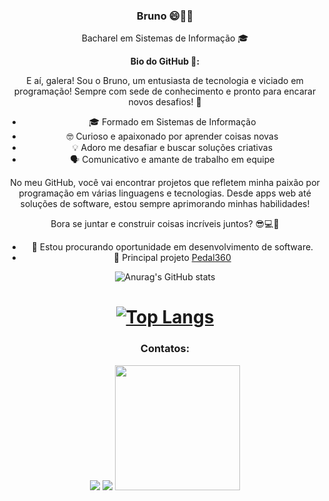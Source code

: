 <center>
   
### Bruno 😄👨‍💻

Bacharel em Sistemas de Informação 🎓

**Bio do GitHub 🚀:**

E aí, galera! Sou o Bruno, um entusiasta de tecnologia e viciado em programação! Sempre com sede de conhecimento e pronto para encarar novos desafios! 💪

- 🎓 Formado em Sistemas de Informação
- 🤓 Curioso e apaixonado por aprender coisas novas
- 💡 Adoro me desafiar e buscar soluções criativas
- 🗣️ Comunicativo e amante de trabalho em equipe

No meu GitHub, você vai encontrar projetos que refletem minha paixão por programação em várias linguagens e tecnologias. Desde apps web até soluções de software, estou sempre aprimorando minhas habilidades!

Bora se juntar e construir coisas incríveis juntos? 😎💻🚀


- 👯 Estou procurando oportunidade em desenvolvimento de software.
- 🥇 Principal projeto [Pedal360](https://github.com/cibersky-code/Pedal360#readme)



![Anurag's GitHub stats](https://github-readme-stats.vercel.app/api?username=cibersky-code&show_icons=true&theme=radical)
   
[![Top Langs](https://github-readme-stats.vercel.app/api/top-langs/?username=cibersky-code&layout=compact)](cibersky-code/cibersky-code) 
=======================================================================

 ### Contatos:

<div>
<a href = "mailto:brunoferreiratelessampaio@gmail.com"><img src="https://img.shields.io/badge/Gmail-D14836?style=for-the-badge&logo=gmail&logoColor=white" target="_blank"></a>
<a href="https://www.linkedin.com/in/brunotelessampaio/" target="_blank"><img src="https://img.shields.io/badge/-LinkedIn-%230077B5?style=for-the-badge&logo=linkedin&logoColor=white" target="_blank"></a>

 <img src="https://user-images.githubusercontent.com/71657248/161656944-82977b6c-99d6-4a02-9b05-d75b2f1d50d5.jpeg" width="200" height="200" />
  
</center>
